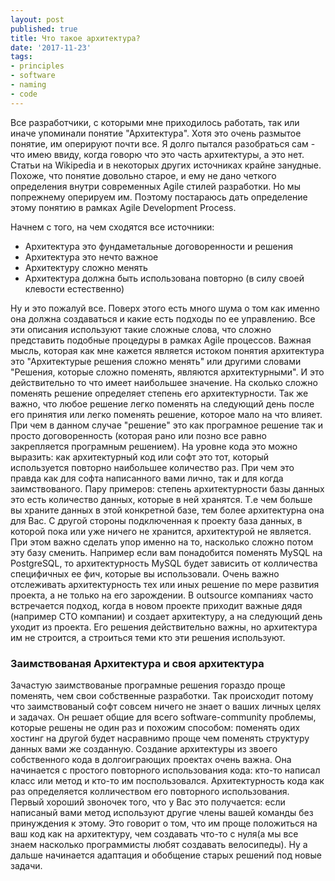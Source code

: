 ```yaml
---
layout: post
published: true
title: Что такое архитектура?
date: '2017-11-23'
tags:
- principles
- software
- naming
- code
---
```


Все разработчики, с которыми мне приходилось работать, так или иначе упоминали понятие "Архитектура". Хотя это очень размытое понятие, им оперируют почти все. Я долго пытался разобраться сам - что имею ввиду, когда говорю что это часть архитектуры, а это нет.
Статьи на Wikipedia и в некоторых других источниках крайне занудные. Похоже, что понятие довольно старое, и ему не дано четкого определения внутри современных Agile стилей разработки. Но мы попрежнему оперируем им. Поэтому постараюсь дать определение этому понятию в рамках Agile Development Process.


Начнем с того, на чем сходятся все источники: 

* Архитектура это фундаметальные договоренности и решения
* Архитектура это нечто важное
* Архитектуру сложно менять
* Архитектура должна быть использована повторно (в силу своей клевости естественно)

Ну и это пожалуй все. Поверх этого есть много шума о том как именно она должна создаваться и какие есть подходы по ее управлению.
Все эти описания используют такие сложные слова, что сложно представить подобные процедуры в рамках Agile процессов.
Важная мысль, которая как мне кажется является истоком понятия архитектура это "Архитектурые решения сложно менять" или другими словами "Решения, которые сложно поменять, являются архитектурными". И это действительно то что имеет наибольшее значение. На сколько сложно поменять решение определяет степень его архитектурности. Так же важно, что любое решение легко поменять на следующий день после его принятия или легко поменять решение, которое мало на что влияет. При чем в данном случае "решение" это как програмное решение так и просто договоренность (которая рано или позно все равно закрепляется програмным решением).
На уровне кода это можно выразить: как архитектурный код или софт это тот, который используется повторно наибольшее количество раз. При чем это правда как для софта написанного вами лично, так и для когда заимствованого.
Пару примеров: степень архитектурности базы данных это есть количество данных, которые в ней хранятся. Т.е чем больше вы храните данных в этой конкретной базе, тем более архитектурна она для Вас. С другой стороны подключенная к проекту база данных, в которой пока или уже ничего не хранится, архитектурой не является. При этом важно сделать упор именно на то, насколько сложно потом эту базу сменить. Например если вам понадобится поменять MySQL на PostgreSQL, то архитектурность MySQL будет зависить от колличества специфичных ее фич, которые вы использовали. Очень важно отслеживать архитектурность тех или иных решение по мере развития проекта, а не только на его зарождении. В outsource компаниях часто встречается подход, когда в новом проекте приходит важные дядя (например CTO компании) и создает архитектуру, а на следующий день уходит из проекта. Его решения действительно важны, но архитектура им не строится, а строиться теми кто эти решения используют. 


### Заимствованая Архитектура и своя архитектура

Зачастую заимствованые програмные решения гораздо проще поменять, чем свои собственные разработки. Так происходит потому что заимствованый софт совсем ничего не знает о ваших личных целях и задачах. Он решает общие для всего software-community проблемы, которые решены не один раз и похожим способом: поменять одих хостинг на другой будет насравнимо проще чем поменять структуру данных вами же созданную. Создание архитектуры из звоего собственного кода в долгоиграющих проектах очень важна. Она начинается с простого повторного использования кода: кто-то написал класс или метод и кто-то им поспользовался. Архитектурность кода как раз определяется колличеством его повторного использования. Первый хороший звоночек того, что у Вас это получается: если написаный вами метод используют другие члены вашей команды без принуждения к этому. Это говорит о том, что им проще положиться на ваш код как на архитектуру, чем создавать что-то с нуля(а мы все знаем насколько программисты любят создавать велосипеды). Ну а дальше начинается адаптация и обобщение старых решений под новые задачи.

